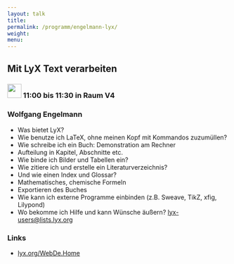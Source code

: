 ```yaml
---
layout: talk
title:
permalink: /programm/engelmann-lyx/
weight: 
menu:
---
```

## Mit&nbsp;LyX&nbsp;Text&nbsp;verarbeiten

### <img height = "32" src="../../images/talk.svg"> 11:00 bis 11:30 in Raum V4

### Wolfgang&nbsp;Engelmann

- Was bietet LyX?
- Wie benutze ich LaTeX, ohne meinen Kopf mit Kommandos zuzumüllen?
- Wie schreibe ich ein Buch: Demonstration am Rechner
- Aufteilung in Kapitel, Abschnitte etc.
- Wie binde ich Bilder und Tabellen ein?
- Wie zitiere ich und erstelle ein Literaturverzeichnis?
- Und wie einen Index und Glossar?
- Mathematisches, chemische Formeln
- Exportieren des Buches
- Wie kann ich externe Programme einbinden (z.B. Sweave, TikZ, xfig, Lilypond)
- Wo bekomme ich Hilfe und kann Wünsche äußern? lyx-users@lists.lyx.org

### Links

- <a href="http://www.lyx.org/WebDe.Home" target="_blank">lyx.org/WebDe.Home</a>
